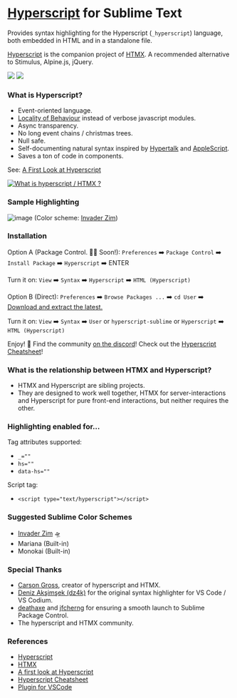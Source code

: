 # [Hyperscript](https://hyperscript.org) for Sublime Text

Provides syntax highlighting for the Hyperscript (`_hyperscript`) language, both embedded in HTML and in a standalone file.

[Hyperscript](https://hyperscript.org) is the companion project of [HTMX](https://htmx.org). A recommended alternative to Stimulus, Alpine.js, jQuery.

<a href="https://github.com/gnat/hyperscript-sublime/tags">
    <img src="https://img.shields.io/github/v/tag/gnat/hyperscript-sublime?label=release&style=for-the-badge&color=%230288D1" /></a>
<!--<a href="https://packagecontrol.io/packages/Sublime%20Outline%20Notes%20Publisher">
    <img src="https://img.shields.io/packagecontrol/dt/Sublime%20Outline%20Notes%20Publisher?style=for-the-badge&color=%2315b713" /></a>-->
<a href="https://www.sublimetext.com/">
    <img src="https://img.shields.io/badge/Only%20For-Sublime-ff9800?logo=sublime%20text&style=for-the-badge" /></a>

### What is Hyperscript?

* Event-oriented language.
* [Locality of Behaviour](https://htmx.org/essays/locality-of-behaviour) instead of verbose javascript modules.
* Async transparency.
* No long event chains / christmas trees.
* Null safe.
* Self-documenting natural syntax inspired by [Hypertalk](https://en.wikipedia.org/wiki/HyperTalk) and [AppleScript](https://en.wikipedia.org/wiki/AppleScript).
* Saves a ton of code in components.

See: [A First Look at Hyperscript](https://putyourlightson.com/articles/a-first-look-at-hyperscript)

[![What is hyperscript / HTMX ?](http://img.youtube.com/vi/u2rjnLJ1M98/0.jpg)](http://www.youtube.com/watch?v=u2rjnLJ1M98 "What is hyperscript / HTMX ?")

### Sample Highlighting

![image](https://user-images.githubusercontent.com/24665/174639996-2daf319b-2d4c-4be7-93ac-4b3540908c2c.png)
(Color scheme: [Invader Zim](https://github.com/gnat/sublime-invader-zim))

### Installation

Option A (Package Control. 🙏🏻 Soon!): `Preferences` ➡️ `Package Control` ➡️ `Install Package` ➡️ `Hyperscript` ➡️ ENTER

Turn it on: `View` ➡️ `Syntax` ➡️ `Hyperscript` ➡️ `HTML (Hyperscript)`

Option B (Direct): `Preferences` ➡️ `Browse Packages ...` ➡️ `cd User` ➡️ [Download and extract the latest.](https://github.com/gnat/hyperscript-sublime/archive/refs/heads/main.zip)

Turn it on: `View` ➡️ `Syntax` ➡️ `User` or `hyperscript-sublime` or `Hyperscript` ➡️ `HTML (Hyperscript)`

Enjoy! 🙂 Find the community [on the discord](https://htmx.org/discord)! Check out the [Hyperscript Cheatsheet](https://thisweek.htmx.org/assets/2021-12-19/hyperscript-cheatsheet.pdf)!

### What is the relationship between HTMX and Hyperscript?

* HTMX and Hyperscript are sibling projects.
* They are designed to work well together, HTMX for server-interactions and Hyperscript for pure front-end interactions, but neither requires the other.

### Highlighting enabled for...

Tag attributes supported:

* `_=""`
* `hs=""`
* `data-hs=""`

Script tag:

* `<script type="text/hyperscript"></script>`

### Suggested Sublime Color Schemes

* [Invader Zim](https://github.com/gnat/sublime-invader-zim) 🛸
* Mariana (Built-in)
* Monokai (Built-in)

### Special Thanks

* [Carson Gross](https://github.com/bigskysoftware), creator of hyperscript and HTMX.
* [Deniz Akşimşek (dz4k)](https://github.com/dz4k) for the original syntax highlighter for VS Code / VS Codium.
* [deathaxe](https://github.com/deathaxe) and [jfcherng](https://github.com/jfcherng) for ensuring a smooth launch to Sublime Package Control.
* The hyperscript and HTMX community.

### References

* [Hyperscript](https://hyperscript.org/)
* [HTMX](https://htmx.org)
* [A first look at Hyperscript](https://putyourlightson.com/articles/a-first-look-at-hyperscript)
* [Hyperscript Cheatsheet](https://thisweek.htmx.org/assets/2021-12-19/hyperscript-cheatsheet.pdf)
* [Plugin for VSCode](https://marketplace.visualstudio.com/items?itemName=dz4k.vscode-hyperscript-org)
